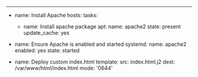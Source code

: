 ---
- name: Install Apache
  hosts:
  tasks:
  - name: Install apache package
  apt:
    name: apache2
    state: present
    update_cache: yes

- name: Ensure Apache is enabled and started
  systemd:
    name: apache2
    enabled: yes
    state: started
- name: Deploy custom index.html
  template:
    src: index.html.j2
    dest: /var/www/html/index.html
    mode: '0644'
